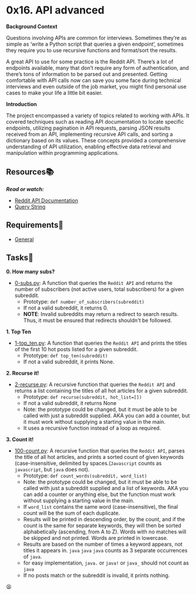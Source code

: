 # 0x16. API advanced

**Background Context**

Questions involving APIs are common for interviews. Sometimes they’re as simple as ‘write a Python script that queries a given endpoint’, sometimes they require you to use recursive functions and format/sort the results.

A great API to use for some practice is the Reddit API. There’s a lot of endpoints available, many that don’t require any form of authentication, and there’s tons of information to be parsed out and presented. Getting comfortable with API calls now can save you some face during technical interviews and even outside of the job market, you might find personal use cases to make your life a little bit easier.

**Introduction**

The project encompassed a variety of topics related to working with APIs. It covered techniques such as reading API documentation to locate specific endpoints, utilizing pagination in API requests, parsing JSON results received from an API, implementing recursive API calls, and sorting a dictionary based on its values. These concepts provided a comprehensive understanding of API utilization, enabling effective data retrieval and manipulation within programming applications.

## Resources:books:
***Read or watch:***
- [Reddit API Documentation](https://www.reddit.com/dev/api/)
- [Query String](https://en.m.wikipedia.org/wiki/Query_string)

## Requirements:round_pushpin:
- [General](../0x15-api/README.md#Requirements)

## Tasks:page_with_curl:
**0. How many subs?**
- [0-subs.py](./0-subs.py): A function that queries the `Reddit API` and returns the number of subscribers (not active users, total subscribers) for a given subreddit.
  - Prototype: `def number_of_subscribers(subreddit)`
  - If not a valid subreddit, it returns 0.
  - **NOTE**: Invalid subreddits may return a redirect to search results. Thus, it must be ensured that redirects shouldn't be followed.

**1. Top Ten**
- [1-top_ten.py](./1-top_ten.py): A function that queries the `Reddit API` and prints the titles of the first 10 hot posts listed for a given subreddit.
  - Prototype: `def top_ten(subreddit)`
  - If not a valid subreddit, it prints None.

**2. Recurse it!**
- [2-recurse.py](./2-recurse.py): A recursive function that queries the `Reddit API` and returns a list containing the titles of all hot articles for a given subreddit.
  - Prototype: `def recurse(subreddit, hot_list=[])`
  - If not a valid subreddit, it returns None
  - Note: the prototype could be changed, but it must be able to be called with just a subreddit supplied. AKA you can add a counter, but it must work without supplying a starting value in the main.
  - It uses a recursive function instead of a loop as required.

**3. Count it!**
- [100-count.py](./100-count.py): A recursive function that queries the `Reddit API`, parses the title of all hot articles, and prints a sorted count of given keywords (case-insensitive, delimited by spaces.(`Javascript` counts as `javascript`, but `java` does not).
  - Prototype: `def count_words(subreddit, word_list)`
  - Note: the prototype could be changed, but it must be able to be called with just a subreddit supplied and a list of keywords. AKA you can add a counter or anything else, but the function must work without supplying a starting value in the main.
  - If `word_list` contains the same word (case-insensitive), the final count will be the sum of each duplicate.
  - Results will be printed in descending order, by the count, and if the count is the same for separate keywords, they will then be sorted alphabetically (ascending, from A to Z). Words with no matches will be skipped and not printed. Words are printed in lowercase.
  - Results are based on the number of times a keyword appears, not titles it appears in. `java` `java` `java` counts as 3 separate occurrences of `java`.
  - for easy implementation, `java.` or `java!` or `java_` should not count as `java`
  - If no posts match or the subreddit is invalid, it prints nothing.

:tired_face:

